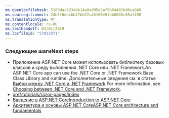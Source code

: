 ```yaml
---
ms.openlocfilehash: 5180dac823abb14a8ad95e2af9b84401bd8ca048
ms.sourcegitcommit: 24b1f6decbb17bb22a45166e5fdb0845c65af498
ms.translationtype: MT
ms.contentlocale: ru-RU
ms.lasthandoff: 03/01/2019
ms.locfileid: "57033371"
---
```

### <a name="next-steps"></a><span data-ttu-id="864ed-101">Следующие шаги</span><span class="sxs-lookup"><span data-stu-id="864ed-101">Next steps</span></span>

* <span data-ttu-id="864ed-102">Приложение ASP.NET Core может использовать библиотеку базовых классов и среду выполнения .NET Core или .NET Framework.</span><span class="sxs-lookup"><span data-stu-id="864ed-102">An ASP.NET Core app can use the .NET Core or .NET Framework Base Class Library and runtime.</span></span> <span data-ttu-id="864ed-103">Дополнительные сведения см. в статье [Выбор между .NET Core и .NET Framework](/dotnet/articles/standard/choosing-core-framework-server).</span><span class="sxs-lookup"><span data-stu-id="864ed-103">For more information, see [Choosing between .NET Core and .NET Framework](/dotnet/articles/standard/choosing-core-framework-server).</span></span>
* <xref:tutorials/razor-pages/index>
* [<span data-ttu-id="864ed-104">Введение в ASP.NET Core</span><span class="sxs-lookup"><span data-stu-id="864ed-104">Introduction to ASP.NET Core</span></span>](xref:index)
* [<span data-ttu-id="864ed-105">Архитектура и основы ASP.NET Core</span><span class="sxs-lookup"><span data-stu-id="864ed-105">ASP.NET Core architecture and fundamentals</span></span>](xref:fundamentals/index)
